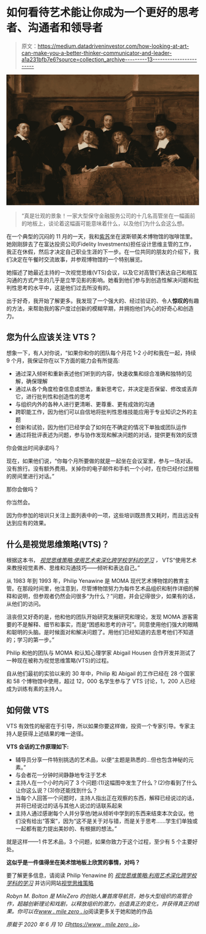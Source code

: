 # 如何看待艺术能让你成为一个更好的思考者、沟通者和领导者

> 原文：<https://medium.datadriveninvestor.com/how-looking-at-art-can-make-you-a-better-thinker-communicator-and-leader-a1a231bfb7e6?source=collection_archive---------13----------------------->

![](img/17b1de2d13dbd6102b23befef795f8a6.png)

> “真是壮观的景象！一家大型保守金融服务公司的十几名高管坐在一幅画前的地板上，谈论着这幅画可能意味着什么，以及他们为什么会这么想。

在一个典型的沉闷的 11 月的一天，我和[紫苏](https://www.futuresuzi.com/)坐在波斯顿美术博物馆的咖啡馆里。她刚刚辞去了在富达投资公司(Fidelity Investments)担任设计思维主管的工作，我正在休假，然后才决定自己职业生涯的下一步。在一位共同的朋友的介绍下，我们决定在午餐时交流故事，并参观博物馆的一个特别展览。

她描述了她最近主持的一次视觉思维(VTS)会议，以及它对高管们表达自己和相互沟通的方式产生的几乎是立竿见影的影响。她看到他们参与到创造性解决问题和批判性思考的水平中，这是他们过去所没有的。

出于好奇，我开始了解更多。我发现了一个强大的、经过验证的、令人**惊叹的**有趣的方法，来帮助我的客户度过创新的模糊早期，并拥抱他们内心的好奇心和创造力。

## **您为什么应该关注 VTS？**

想象一下，有人对你说，“如果你和你的团队每个月花 1-2 小时和我在一起，持续 9 个月，我保证你在以下方面的能力会有所提高:

*   通过深入倾听和重新表述他们听到的内容，快速收集和综合准确和独特的见解，确保理解
*   通过从各个角度检查信息或想法，重新思考它，并决定是否保留、修改或丢弃它，进行批判性和创造性的思考
*   与组织内外的各种人进行更清晰、更尊重、更有成效的沟通
*   跨职能工作，因为他们可以自信地将批判性思维技能应用于专业知识之外的主题
*   创新和试验，因为他们已经学会了如何在不确定的情况下单独或团队运作
*   通过将批评表述为问题，参与协作发现和解决问题的对话，提供更有效的反馈

你会做出时间承诺吗？

现在，如果他们说，“你每个月所要做的就是一起坐在会议室里，参与一场对话。没有旅行。没有额外费用。关掉你的电子邮件和手机一个小时，在你已经付过房租的房间里进行对话。”

那你会做吗？

你当然会。

因为你参加的培训只关注上面列表中的一项，这些培训既昂贵又耗时，而且远没有达到应有的效果。

## **什么是视觉思维策略(VTS)？**

根据这本书， [*视觉思维策略:使用艺术来深化跨学校学科的学习*](https://www.amazon.com/Visual-Thinking-Strategies-Learning-Disciplines/dp/1612506097) *，* VTS“使用艺术来教授视觉素养、思维和沟通技巧——倾听和表达自己。”

从 1983 年到 1993 年，Philip Yenawine 是 MOMA 现代艺术博物馆的教育主管。在那段时间里，他注意到，尽管博物馆努力为每件艺术品组织和制作详细的解释和说明，但参观者仍然会问很多“为什么？”问题，并会记得很少，如果有的话，从他们的访问。

沮丧但又好奇的是，他和他的团队开始研究发展研究和理论，发现 MOMA 游客需要的不是解释、细节和事实，而是“困惑和思考的许可”。同意使用他们强大的眼睛和聪明的头脑。是时候面对和解决问题了。用他们已经知道的去思考他们不知道的；学习的第一步。”

Philip 和他的团队与 MOMA 和认知心理学家 Abigail Housen 合作开发并测试了一种现在被称为视觉思维策略(VTS)的过程。

自从他们最初的实验以来的 30 年中，Philip 和 Abigail 的工作已经在 28 个国家和 58 个博物馆中使用，超过 12，000 名学生参与了 VTS 讨论，1，200 人已经成为训练有素的主持人。

## **如何做 VTS**

VTS 有效性的秘密在于引导，所以如果你要这样做，投资一个专家引导。专家主持人是获得上述结果的唯一途径。

**VTS 会话的工作原理如下:**

*   辅导员分享一件特别挑选的艺术品，以便“主题是熟悉的…但也包含神秘的元素。”
*   与会者花一分钟时间静静地专注于艺术
*   主持人在一个小时内问了 3 个问题:(1)这幅图中发生了什么？(2)你看到了什么让你这么说？(3)你还能找到什么？
*   当每个人回答一个问题时，主持人指出正在观察的东西，解释已经说过的话，并将已经说过的话与其他人说过的话联系起来
*   主持人通过感谢每个人并分享他/她从倾听中学到的东西来结束本次会议。他们没有给出“答案”，因为“这不是关于对与错，而是关于思考……学生们单独或一起都有能力提出美妙的、有根据的想法。”

就是这样——1 件艺术品，3 个问题，如果你致力于这个过程，至少有 5 个主要好处。

**这似乎是一件值得坐在美术馆地板上欣赏的事情，对吗？**

要了解更多信息，请阅读 Philip Yenawine 的 [*视觉思维策略:利用艺术深化跨学校学科的学习*](https://www.amazon.com/Visual-Thinking-Strategies-Learning-Disciplines/dp/1612506097) 并访问网站[视觉思维策略](https://vtshome.org/)

*Robyn M. Bolton 是 MileZero 的创始人兼首席导航员，她与大型组织的高管合作，超越创新理论和戏剧，以释放组织的潜力，创造真正的变化，并获得真正的结果。你可以在*[*www . mile zero . io*](http://www.milezero.io)阅读更多关于她和她的作品

*原载于 2020 年 6 月 10 日*[*https://www . mile zero . io*](https://www.milezero.io/2020/06/10/looking-at-art-vts/)*。*